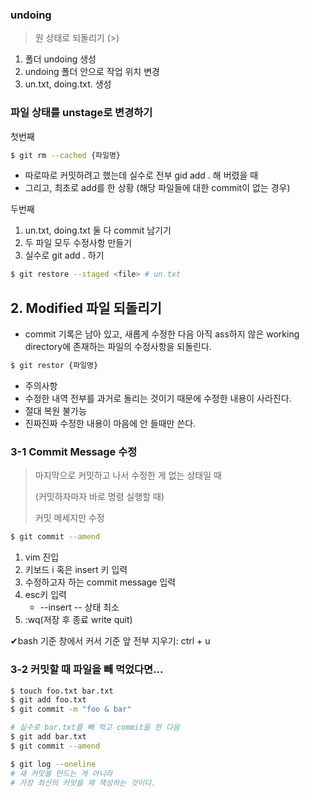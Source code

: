 ### undoing

> 원 상태로 되돌리기 (>)

1. 폴더 undoing 생성
2. undoing 폴더 안으로 작업 위치 변경
3. un.txt, doing.txt. 생성

### 파일 상태를 unstage로 변경하기

첫번째

```bash
$ git rm --cached {파일명}
```

- 따로따로 커밋하려고 했는데 실수로 전부 gid add . 해 버렸을 때
- 그리고, 최초로 add를 한 상황 (해당 파일들에 대한 commit이 없는 경우)



두번째

1. un.txt, doing.txt 둘 다 commit 남기기
2. 두 파일 모두 수정사항 만들기
3. 실수로 git add  . 하기

```bash
$ git restore --staged <file> # un.txt
```



## 2. Modified 파일 되돌리기

- commit 기록은 남아 있고, 새롭게 수정한 다음 아직 ass하지 않은 working directory에 존재하는 파일의 수정사항을 되돌린다.

```bash
$ git restor {파일명}
```

- 주의사항
- 수정한 내역 전부를 과거로 돌리는 것이기 때문에 수정한 내용이 사라진다.
- 절대 복원 불가능
- 진짜진짜 수정한 내용이 마음에 안 들때만 쓴다.



### 3-1 Commit Message 수정

> 마지막으로 커밋하고 나서 수정한 게 없는 상태일 때
>
> (커밋하자마자 바로 명령 실행할 때)
>
> 커밋 메세지만 수정

```bash
$ git commit --amend
```

1. vim 진입
2. 키보드 i 혹은 insert 키 입력
3. 수정하고자 하는 commit message 입력
4. esc키 입력
   - --insert -- 상태 최소
5. :wq(저장 후 종료 write quit)

✔bash 기준 창에서 커서 기준 앞 전부 지우기: ctrl + u



### 3-2 커밋할 때 파일을 빼 먹었다면...

```bash
$ touch foo.txt bar.txt
$ git add foo.txt
$ git commit -m "foo & bar"

# 실수로 bar.txt를 빼 먹고 commit을 한 다음
$ git add bar.txt
$ git commit --amend

$ git log --oneline
# 새 커밋을 만드는 게 아니라
# 가장 최신의 커밋을 재 잭성하는 것이다. 
```

